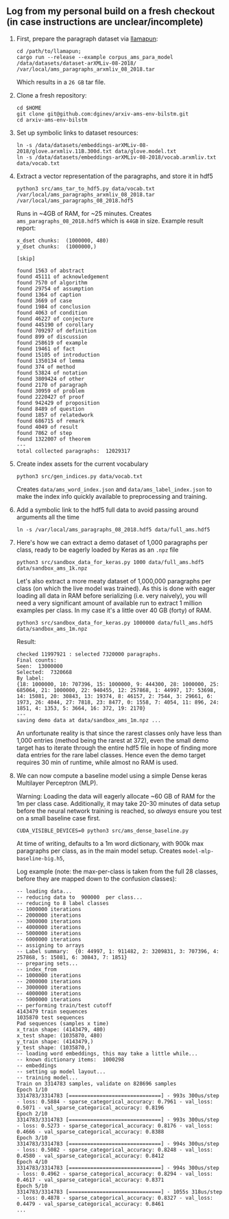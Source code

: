 ## Log from my personal build on a fresh checkout (in case instructions are unclear/incomplete)

1. First, prepare the paragraph dataset via [llamapun](https://github.com/KWARC/llamapun):
    ```
    cd /path/to/llamapun;
    cargo run --release --example corpus_ams_para_model /data/datasets/dataset-arXMLiv-08-2018/ /var/local/ams_paragraphs_arxmliv_08_2018.tar
    ```

    Which results in a `26 GB` tar file.

2. Clone a fresh repository:
    ```
    cd $HOME
    git clone git@github.com:dginev/arxiv-ams-env-bilstm.git 
    cd arxiv-ams-env-bilstm
    ```

3. Set up symbolic links to dataset resources:
    ```
    ln -s /data/datasets/embeddings-arXMLiv-08-2018/glove.arxmliv.11B.300d.txt data/glove.model.txt 
    ln -s /data/datasets/embeddings-arXMLiv-08-2018/vocab.arxmliv.txt data/vocab.txt
    ```

4. Extract a vector representation of the paragraphs, and store it in hdf5
    ```
    python3 src/ams_tar_to_hdf5.py data/vocab.txt /var/local/ams_paragraphs_arxmliv_08_2018.tar /var/local/ams_paragraphs_08_2018.hdf5
    ```

      Runs in ~4GB of RAM, for ~25 minutes. Creates `ams_paragraphs_08_2018.hdf5` which is `44GB` in size.
      Example result report:

    ```
    x_dset chunks:  (1000000, 480)
    y_dset chunks:  (1000000,)

    [skip]

    found 1563 of abstract
    found 45111 of acknowledgement
    found 7570 of algorithm
    found 29754 of assumption
    found 1364 of caption
    found 3669 of case
    found 1984 of conclusion
    found 4063 of condition
    found 46227 of conjecture
    found 445190 of corollary
    found 709297 of definition
    found 899 of discussion
    found 258619 of example
    found 19461 of fact
    found 15105 of introduction
    found 1350134 of lemma
    found 374 of method
    found 53824 of notation
    found 3809424 of other
    found 2170 of paragraph
    found 30959 of problem
    found 2220427 of proof
    found 942429 of proposition
    found 8489 of question
    found 1857 of relatedwork
    found 686715 of remark
    found 4049 of result
    found 7862 of step
    found 1322007 of theorem
    ---
    total collected paragraphs:  12029317
    ```

5. Create index assets for the current vocabulary
    ```
    python3 src/gen_indices.py data/vocab.txt 
    ```

    Creates `data/ams_word_index.json` and `data/ams_label_index.json` to make the index info quickly available to preprocessing and training.

6. Add a symbolic link to the hdf5 full data to avoid passing around arguments all the time
    ```
    ln -s /var/local/ams_paragraphs_08_2018.hdf5 data/full_ams.hdf5
    ```

7.  Here's how we can extract a demo dataset of 1,000 paragraphs per class, ready to be eagerly loaded by Keras as an `.npz` file
    ```
    python3 src/sandbox_data_for_keras.py 1000 data/full_ams.hdf5 data/sandbox_ams_1k.npz
    ```

    Let's also extract a more meaty dataset of 1,000,000 paragraphs per class (on which the live model was trained).
    As this is done with eager loading all data in RAM before serializing (i.e. very naively), you will need a very significant amount of available run 
    to extract 1 million examples per class. In my case it's a little over 40 GB (forty) of RAM.

    ```
    python3 src/sandbox_data_for_keras.py 1000000 data/full_ams.hdf5 data/sandbox_ams_1m.npz
    ```

    Result:
    ```
    checked 11997921 : selected 7320000 paragraphs.
    Final counts:
    Seen:  13000000
    Selected:  7320668
    By label: 
    {18: 1000000, 10: 707396, 15: 1000000, 9: 444300, 28: 1000000, 25: 685064, 21: 1000000, 22: 940455, 12: 257868, 1: 44997, 17: 53698, 14: 15081, 20: 30843, 13: 19374, 8: 46157, 2: 7544, 3: 29661, 6: 1973, 26: 4044, 27: 7818, 23: 8477, 0: 1558, 7: 4054, 11: 896, 24: 1851, 4: 1353, 5: 3664, 16: 372, 19: 2170}
    ---
    saving demo data at data/sandbox_ams_1m.npz ...
    ```

    An unfortunate reality is that since the rarest classes only have less than 1,000 entries (method being the  rarest at 372), even the small demo target has to iterate through the entire hdf5 file in hope of finding more data entries for the rare label classes. Hence even the demo target requires 30 min of runtime, while almost no RAM is used.

8. We can now compute a baseline model using a simple Dense keras Multilayer Perceptron (MLP).

    Warning: Loading the data will eagerly allocate ~60 GB of RAM for the 1m per class case. Additionally, it may take 20-30 minutes of
    data setup before the neural network training is reached, so *always* ensure you test on a small baseline case first.

    ```
    CUDA_VISIBLE_DEVICES=0 python3 src/ams_dense_baseline.py
    ``` 

    At time of writing, defaults to a 1m word dictionary, with 900k max paragraphs per class, as in the main model setup.
    Creates `model-mlp-baseline-big.h5`, 

    Log example (note: the max-per-class is taken from the full 28 classes, before they are mapped down to the confusion classes):
    ```
    -- loading data...
    -- reducing data to  900000  per class...
    -- reducing to 8 label classes
    -- 1000000 iterations
    -- 2000000 iterations
    -- 3000000 iterations
    -- 4000000 iterations
    -- 5000000 iterations
    -- 6000000 iterations
    -- assigning to arrays
    -- Label summary:  {0: 44997, 1: 911482, 2: 3209831, 3: 707396, 4: 257868, 5: 15081, 6: 30843, 7: 1851}
    -- preparing sets...
    -- index_from
    -- 1000000 iterations
    -- 2000000 iterations
    -- 3000000 iterations
    -- 4000000 iterations
    -- 5000000 iterations
    -- performing train/test cutoff
    4143479 train sequences
    1035870 test sequences
    Pad sequences (samples x time)
    x_train shape: (4143479, 480)
    x_test shape: (1035870, 480)
    y_train shape: (4143479,)
    y_test shape: (1035870,)
    -- loading word embeddings, this may take a little while...
    -- known dictionary items:  1000298
    -- embeddings 
    -- setting up model layout...
    -- training model...
    Train on 3314783 samples, validate on 828696 samples
    Epoch 1/10
    3314783/3314783 [==============================] - 993s 300us/step - loss: 0.5884 - sparse_categorical_accuracy: 0.7961 - val_loss: 0.5071 - val_sparse_categorical_accuracy: 0.8196
    Epoch 2/10
    3314783/3314783 [==============================] - 993s 300us/step - loss: 0.5273 - sparse_categorical_accuracy: 0.8176 - val_loss: 0.4666 - val_sparse_categorical_accuracy: 0.8388
    Epoch 3/10
    3314783/3314783 [==============================] - 994s 300us/step - loss: 0.5082 - sparse_categorical_accuracy: 0.8248 - val_loss: 0.4580 - val_sparse_categorical_accuracy: 0.8412
    Epoch 4/10
    3314783/3314783 [==============================] - 994s 300us/step - loss: 0.4962 - sparse_categorical_accuracy: 0.8294 - val_loss: 0.4617 - val_sparse_categorical_accuracy: 0.8371
    Epoch 5/10
    3314783/3314783 [==============================] - 1055s 318us/step - loss: 0.4878 - sparse_categorical_accuracy: 0.8327 - val_loss: 0.4479 - val_sparse_categorical_accuracy: 0.8461
    ...
    ```